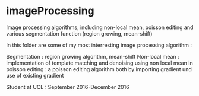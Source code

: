 # imageProcessing
Image processing algorithms, including non-local mean, poisson editing and various segmentation function (region growing, mean-shift)

In this folder are some of my most interresting image processing algorithm : 

Segmentation : region growing algorithm, mean-shift
Non-local mean : implementation of template matching and denoising using non local mean 
In poisson editing : a poisson editing algorithm both by importing gradient und use of existing gradient 

Student at UCL : September 2016-December 2016
